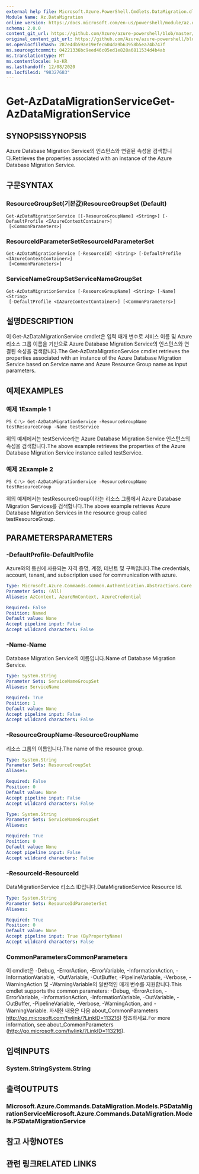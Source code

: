 ```yaml
---
external help file: Microsoft.Azure.PowerShell.Cmdlets.DataMigration.dll-Help.xml
Module Name: Az.DataMigration
online version: https://docs.microsoft.com/en-us/powershell/module/az.datamigration/Get-AzDataMigrationService
schema: 2.0.0
content_git_url: https://github.com/Azure/azure-powershell/blob/master/src/DataMigration/DataMigration/help/Get-AzDataMigrationService.md
original_content_git_url: https://github.com/Azure/azure-powershell/blob/master/src/DataMigration/DataMigration/help/Get-AzDataMigrationService.md
ms.openlocfilehash: 287e4db59ae19efec604da9b63958b5ea74b747f
ms.sourcegitcommit: 04221336bc9eed46c05ed1e828a6811534d4b4ab
ms.translationtype: MT
ms.contentlocale: ko-KR
ms.lasthandoff: 12/08/2020
ms.locfileid: "98327683"
---
```

# <span data-ttu-id="638d6-101">Get-AzDataMigrationService</span><span class="sxs-lookup"><span data-stu-id="638d6-101">Get-AzDataMigrationService</span></span>

## <span data-ttu-id="638d6-102">SYNOPSIS</span><span class="sxs-lookup"><span data-stu-id="638d6-102">SYNOPSIS</span></span>
<span data-ttu-id="638d6-103">Azure Database Migration Service의 인스턴스와 연결된 속성을 검색합니다.</span><span class="sxs-lookup"><span data-stu-id="638d6-103">Retrieves the properties associated with an instance of the Azure Database Migration Service.</span></span> 

## <span data-ttu-id="638d6-104">구문</span><span class="sxs-lookup"><span data-stu-id="638d6-104">SYNTAX</span></span>

### <span data-ttu-id="638d6-105">ResourceGroupSet(기본값)</span><span class="sxs-lookup"><span data-stu-id="638d6-105">ResourceGroupSet (Default)</span></span>
```
Get-AzDataMigrationService [[-ResourceGroupName] <String>] [-DefaultProfile <IAzureContextContainer>]
 [<CommonParameters>]
```

### <span data-ttu-id="638d6-106">ResourceIdParameterSet</span><span class="sxs-lookup"><span data-stu-id="638d6-106">ResourceIdParameterSet</span></span>
```
Get-AzDataMigrationService [-ResourceId] <String> [-DefaultProfile <IAzureContextContainer>]
 [<CommonParameters>]
```

### <span data-ttu-id="638d6-107">ServiceNameGroupSet</span><span class="sxs-lookup"><span data-stu-id="638d6-107">ServiceNameGroupSet</span></span>
```
Get-AzDataMigrationService [-ResourceGroupName] <String> [-Name] <String>
 [-DefaultProfile <IAzureContextContainer>] [<CommonParameters>]
```

## <span data-ttu-id="638d6-108">설명</span><span class="sxs-lookup"><span data-stu-id="638d6-108">DESCRIPTION</span></span>
<span data-ttu-id="638d6-109">이 Get-AzDataMigrationService cmdlet은 입력 매개 변수로 서비스 이름 및 Azure 리소스 그룹 이름을 기반으로 Azure Database Migration Service의 인스턴스와 연결된 속성을 검색합니다.</span><span class="sxs-lookup"><span data-stu-id="638d6-109">The Get-AzDataMigrationService cmdlet retrieves the properties associated with an instance of the Azure Database Migration Service based on Service name and Azure Resource Group name as input parameters.</span></span> 

## <span data-ttu-id="638d6-110">예제</span><span class="sxs-lookup"><span data-stu-id="638d6-110">EXAMPLES</span></span>

### <span data-ttu-id="638d6-111">예제 1</span><span class="sxs-lookup"><span data-stu-id="638d6-111">Example 1</span></span>
```
PS C:\> Get-AzDataMigrationService -ResourceGroupName testResourceGroup -Name testService
```

<span data-ttu-id="638d6-112">위의 예제에서는 testService라는 Azure Database Migration Service 인스턴스의 속성을 검색합니다.</span><span class="sxs-lookup"><span data-stu-id="638d6-112">The above example retrieves the properties of the Azure Database Migration Service instance called testService.</span></span> 

### <span data-ttu-id="638d6-113">예제 2</span><span class="sxs-lookup"><span data-stu-id="638d6-113">Example 2</span></span>
```
PS C:\> Get-AzDataMigrationService -ResourceGroupName testResourceGroup
```

<span data-ttu-id="638d6-114">위의 예제에서는 testResourceGroup이라는 리소스 그룹에서 Azure Database Migration Services를 검색합니다.</span><span class="sxs-lookup"><span data-stu-id="638d6-114">The above example retrieves Azure Database Migration Services in the resource group called testResourceGroup.</span></span> 

## <span data-ttu-id="638d6-115">PARAMETERS</span><span class="sxs-lookup"><span data-stu-id="638d6-115">PARAMETERS</span></span>

### <span data-ttu-id="638d6-116">-DefaultProfile</span><span class="sxs-lookup"><span data-stu-id="638d6-116">-DefaultProfile</span></span>
<span data-ttu-id="638d6-117">Azure와의 통신에 사용되는 자격 증명, 계정, 테넌트 및 구독입니다.</span><span class="sxs-lookup"><span data-stu-id="638d6-117">The credentials, account, tenant, and subscription used for communication with azure.</span></span>

```yaml
Type: Microsoft.Azure.Commands.Common.Authentication.Abstractions.Core.IAzureContextContainer
Parameter Sets: (All)
Aliases: AzContext, AzureRmContext, AzureCredential

Required: False
Position: Named
Default value: None
Accept pipeline input: False
Accept wildcard characters: False
```

### <span data-ttu-id="638d6-118">-Name</span><span class="sxs-lookup"><span data-stu-id="638d6-118">-Name</span></span>
<span data-ttu-id="638d6-119">Database Migration Service의 이름입니다.</span><span class="sxs-lookup"><span data-stu-id="638d6-119">Name of Database Migration Service.</span></span>

```yaml
Type: System.String
Parameter Sets: ServiceNameGroupSet
Aliases: ServiceName

Required: True
Position: 1
Default value: None
Accept pipeline input: False
Accept wildcard characters: False
```

### <span data-ttu-id="638d6-120">-ResourceGroupName</span><span class="sxs-lookup"><span data-stu-id="638d6-120">-ResourceGroupName</span></span>
<span data-ttu-id="638d6-121">리소스 그룹의 이름입니다.</span><span class="sxs-lookup"><span data-stu-id="638d6-121">The name of the resource group.</span></span>

```yaml
Type: System.String
Parameter Sets: ResourceGroupSet
Aliases:

Required: False
Position: 0
Default value: None
Accept pipeline input: False
Accept wildcard characters: False
```

```yaml
Type: System.String
Parameter Sets: ServiceNameGroupSet
Aliases:

Required: True
Position: 0
Default value: None
Accept pipeline input: False
Accept wildcard characters: False
```

### <span data-ttu-id="638d6-122">-ResourceId</span><span class="sxs-lookup"><span data-stu-id="638d6-122">-ResourceId</span></span>
<span data-ttu-id="638d6-123">DataMigrationService 리소스 ID입니다.</span><span class="sxs-lookup"><span data-stu-id="638d6-123">DataMigrationService Resource Id.</span></span>

```yaml
Type: System.String
Parameter Sets: ResourceIdParameterSet
Aliases:

Required: True
Position: 0
Default value: None
Accept pipeline input: True (ByPropertyName)
Accept wildcard characters: False
```

### <span data-ttu-id="638d6-124">CommonParameters</span><span class="sxs-lookup"><span data-stu-id="638d6-124">CommonParameters</span></span>
<span data-ttu-id="638d6-125">이 cmdlet은 -Debug, -ErrorAction, -ErrorVariable, -InformationAction, -InformationVariable, -OutVariable, -OutBuffer, -PipelineVariable, -Verbose, -WarningAction 및 -WarningVariable의 일반적인 매개 변수를 지원합니다.</span><span class="sxs-lookup"><span data-stu-id="638d6-125">This cmdlet supports the common parameters: -Debug, -ErrorAction, -ErrorVariable, -InformationAction, -InformationVariable, -OutVariable, -OutBuffer, -PipelineVariable, -Verbose, -WarningAction, and -WarningVariable.</span></span> <span data-ttu-id="638d6-126">자세한 내용은 다음 about_CommonParameters http://go.microsoft.com/fwlink/?LinkID=113216) 참조하세요.</span><span class="sxs-lookup"><span data-stu-id="638d6-126">For more information, see about_CommonParameters (http://go.microsoft.com/fwlink/?LinkID=113216).</span></span>

## <span data-ttu-id="638d6-127">입력</span><span class="sxs-lookup"><span data-stu-id="638d6-127">INPUTS</span></span>

### <span data-ttu-id="638d6-128">System.String</span><span class="sxs-lookup"><span data-stu-id="638d6-128">System.String</span></span>

## <span data-ttu-id="638d6-129">출력</span><span class="sxs-lookup"><span data-stu-id="638d6-129">OUTPUTS</span></span>

### <span data-ttu-id="638d6-130">Microsoft.Azure.Commands.DataMigration.Models.PSDataMigrationService</span><span class="sxs-lookup"><span data-stu-id="638d6-130">Microsoft.Azure.Commands.DataMigration.Models.PSDataMigrationService</span></span>

## <span data-ttu-id="638d6-131">참고 사항</span><span class="sxs-lookup"><span data-stu-id="638d6-131">NOTES</span></span>

## <span data-ttu-id="638d6-132">관련 링크</span><span class="sxs-lookup"><span data-stu-id="638d6-132">RELATED LINKS</span></span>
